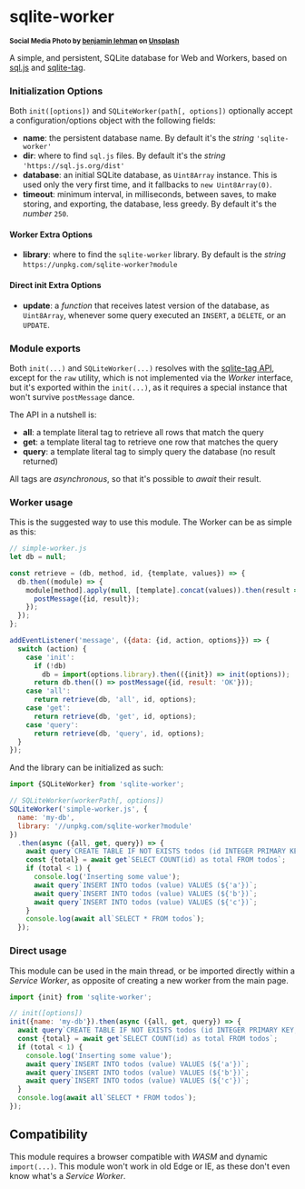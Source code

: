 # sqlite-worker

<sup>**Social Media Photo by [benjamin lehman](https://unsplash.com/@benjaminlehman) on [Unsplash](https://unsplash.com/)**</sup>

A simple, and persistent, SQLite database for Web and Workers, based on [sql.js](https://github.com/sql-js/sql.js#readme) and [sqlite-tag](https://github.com/WebReflection/sqlite-tag#readme).



### Initialization Options

Both `init([options])` and `SQLiteWorker(path[, options])` optionally accept a configuration/options object with the following fields:

  * **name**: the persistent database name. By default it's the *string* `'sqlite-worker'`
  * **dir**: where to find `sql.js` files.  By default it's the *string* `'https://sql.js.org/dist'`
  * **database**: an initial SQLite database, as `Uint8Array` instance. This is used only the very first time, and it fallbacks to `new Uint8Array(0)`.
  * **timeout**: minimum interval, in milliseconds, between saves, to make storing, and exporting, the database, less greedy. By default it's the *number* `250`.

#### Worker Extra Options

  * **library**: where to find the `sqlite-worker` library. By default is the *string* `https://unpkg.com/sqlite-worker?module`


#### Direct init Extra Options

  * **update**: a *function* that receives latest version of the database, as `Uint8Array`, whenever some query executed an `INSERT`, a `DELETE`, or an `UPDATE`.




### Module exports

Both `init(...)` and `SQLiteWorker(...)` resolves with the [sqlite-tag API](https://github.com/WebReflection/sqlite-tag#api), except for the `raw` utility, which is not implemented via the *Worker* interface, but it's exported within the `init(...)`, as it requires a special instance that won't survive `postMessage` dance.

The API in a nutshell is:

  * **all**: a template literal tag to retrieve all rows that match the query
  * **get**: a template literal tag to retrieve one row that matches the query
  * **query**: a template literal tag to simply query the database (no result returned)

All tags are *asynchronous*, so that it's possible to *await* their result.



### Worker usage

This is the suggested way to use this module. The Worker can be as simple as this:

```js
// simple-worker.js
let db = null;

const retrieve = (db, method, id, {template, values}) => {
  db.then((module) => {
    module[method].apply(null, [template].concat(values)).then(result => {
      postMessage({id, result});
    });
  });
};

addEventListener('message', ({data: {id, action, options}}) => {
  switch (action) {
    case 'init':
      if (!db)
        db = import(options.library).then(({init}) => init(options));
      return db.then(() => postMessage({id, result: 'OK'}));
    case 'all':
      return retrieve(db, 'all', id, options);
    case 'get':
      return retrieve(db, 'get', id, options);
    case 'query':
      return retrieve(db, 'query', id, options);
  }
});
```

And the library can be initialized as such:

```js
import {SQLiteWorker} from 'sqlite-worker';

// SQLiteWorker(workerPath[, options])
SQLiteWorker('simple-worker.js', {
  name: 'my-db',
  library: '//unpkg.com/sqlite-worker?module'
})
  .then(async ({all, get, query}) => {
    await query`CREATE TABLE IF NOT EXISTS todos (id INTEGER PRIMARY KEY, value TEXT)`;
    const {total} = await get`SELECT COUNT(id) as total FROM todos`;
    if (total < 1) {
      console.log('Inserting some value');
      await query`INSERT INTO todos (value) VALUES (${'a'})`;
      await query`INSERT INTO todos (value) VALUES (${'b'})`;
      await query`INSERT INTO todos (value) VALUES (${'c'})`;
    }
    console.log(await all`SELECT * FROM todos`);
  });
```



### Direct usage

This module can be used in the main thread, or be imported directly within a *Service Worker*, as opposite of creating a new worker from the main page.

```js
import {init} from 'sqlite-worker';

// init([options])
init({name: 'my-db'}).then(async ({all, get, query}) => {
  await query`CREATE TABLE IF NOT EXISTS todos (id INTEGER PRIMARY KEY, value TEXT)`;
  const {total} = await get`SELECT COUNT(id) as total FROM todos`;
  if (total < 1) {
    console.log('Inserting some value');
    await query`INSERT INTO todos (value) VALUES (${'a'})`;
    await query`INSERT INTO todos (value) VALUES (${'b'})`;
    await query`INSERT INTO todos (value) VALUES (${'c'})`;
  }
  console.log(await all`SELECT * FROM todos`);
});
```

## Compatibility

This module requires a browser compatible with *WASM* and dynamic `import(...)`. This module won't work in old Edge or IE, as these don't even know what's a *Service Worker*.


